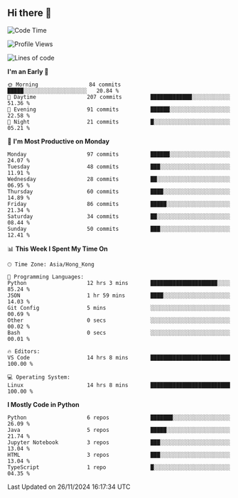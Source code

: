 ## Hi there 👋

<!--
**gessiegulugulu/gessiegulugulu** is a ✨ _special_ ✨ repository because its `README.md` (this file) appears on your GitHub profile.

Here are some ideas to get you started:

- 🔭 I’m currently working on ...
- 🌱 I’m currently learning ...
- 👯 I’m looking to collaborate on ...
- 🤔 I’m looking for help with ...
- 💬 Ask me about ...
- 📫 How to reach me: ...
- 😄 Pronouns: ...
- ⚡ Fun fact: ...
-->

<!--START_SECTION:waka-->
![Code Time](http://img.shields.io/badge/Code%20Time-187%20hrs%2010%20mins-blue)

![Profile Views](http://img.shields.io/badge/Profile%20Views-26-blue)

![Lines of code](https://img.shields.io/badge/From%20Hello%20World%20I%27ve%20Written-3.3%20million%20lines%20of%20code-blue)

**I'm an Early 🐤** 

```text
🌞 Morning                84 commits          █████░░░░░░░░░░░░░░░░░░░░   20.84 % 
🌆 Daytime                207 commits         █████████████░░░░░░░░░░░░   51.36 % 
🌃 Evening                91 commits          ██████░░░░░░░░░░░░░░░░░░░   22.58 % 
🌙 Night                  21 commits          █░░░░░░░░░░░░░░░░░░░░░░░░   05.21 % 
```
📅 **I'm Most Productive on Monday** 

```text
Monday                   97 commits          ██████░░░░░░░░░░░░░░░░░░░   24.07 % 
Tuesday                  48 commits          ███░░░░░░░░░░░░░░░░░░░░░░   11.91 % 
Wednesday                28 commits          ██░░░░░░░░░░░░░░░░░░░░░░░   06.95 % 
Thursday                 60 commits          ████░░░░░░░░░░░░░░░░░░░░░   14.89 % 
Friday                   86 commits          █████░░░░░░░░░░░░░░░░░░░░   21.34 % 
Saturday                 34 commits          ██░░░░░░░░░░░░░░░░░░░░░░░   08.44 % 
Sunday                   50 commits          ███░░░░░░░░░░░░░░░░░░░░░░   12.41 % 
```


📊 **This Week I Spent My Time On** 

```text
🕑︎ Time Zone: Asia/Hong_Kong

💬 Programming Languages: 
Python                   12 hrs 3 mins       █████████████████████░░░░   85.24 % 
JSON                     1 hr 59 mins        ████░░░░░░░░░░░░░░░░░░░░░   14.03 % 
Git Config               5 mins              ░░░░░░░░░░░░░░░░░░░░░░░░░   00.69 % 
Other                    0 secs              ░░░░░░░░░░░░░░░░░░░░░░░░░   00.02 % 
Bash                     0 secs              ░░░░░░░░░░░░░░░░░░░░░░░░░   00.01 % 

🔥 Editors: 
VS Code                  14 hrs 8 mins       █████████████████████████   100.00 % 

💻 Operating System: 
Linux                    14 hrs 8 mins       █████████████████████████   100.00 % 
```

**I Mostly Code in Python** 

```text
Python                   6 repos             ███████░░░░░░░░░░░░░░░░░░   26.09 % 
Java                     5 repos             █████░░░░░░░░░░░░░░░░░░░░   21.74 % 
Jupyter Notebook         3 repos             ███░░░░░░░░░░░░░░░░░░░░░░   13.04 % 
HTML                     3 repos             ███░░░░░░░░░░░░░░░░░░░░░░   13.04 % 
TypeScript               1 repo              █░░░░░░░░░░░░░░░░░░░░░░░░   04.35 % 
```




 Last Updated on 26/11/2024 16:17:34 UTC
<!--END_SECTION:waka-->
